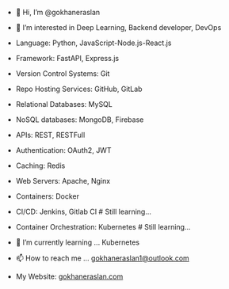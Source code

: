 - 👋 Hi, I’m @gokhaneraslan

- 👀 I’m interested in Deep Learning, Backend developer, DevOps
- Language: Python, JavaScript-Node.js-React.js
- Framework: FastAPI, Express.js
- Version Control Systems: Git
- Repo Hosting Services: GitHub, GitLab
- Relational Databases: MySQL
- NoSQL databases: MongoDB, Firebase
- APIs: REST, RESTFull
- Authentication: OAuth2, JWT
- Caching: Redis
- Web Servers: Apache, Nginx
- Containers: Docker
- CI/CD: Jenkins, Gitlab CI # Still learning...
- Container Orchestration: Kubernetes # Still learning...
- 🌱 I’m currently learning ... Kubernetes

- 📫 How to reach me ... gokhaneraslan1@outlook.com
- My Website: [gokhaneraslan.com](https://www.gokhaneraslan.com)
<!---
GokhanEraslan/GokhanEraslan is a ✨ special ✨ repository because its `README.md` (this file) appears on your GitHub profile.
You can click the Preview link to take a look at your changes.
--->
